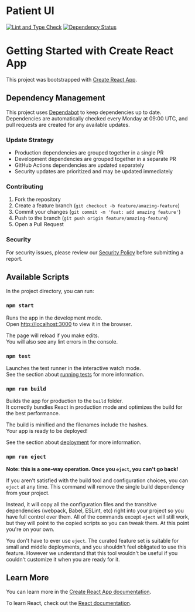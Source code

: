 # Patient UI

[![Lint and Type Check](https://github.com/[owner]/[repo]/actions/workflows/lint.yml/badge.svg)](https://github.com/[owner]/[repo]/actions/workflows/lint.yml)
[![Dependency Status](https://img.shields.io/badge/dependencies-up%20to%20date-brightgreen.svg)](https://github.com/[owner]/[repo]/pulls?q=is%3Apr+author%3Aapp%2Fdependabot)

# Getting Started with Create React App

This project was bootstrapped with [Create React App](https://github.com/facebook/create-react-app).

## Dependency Management

This project uses [Dependabot](https://docs.github.com/en/code-security/dependabot) to keep dependencies up to date. Dependencies are automatically checked every Monday at 09:00 UTC, and pull requests are created for any available updates.

### Update Strategy

- Production dependencies are grouped together in a single PR
- Development dependencies are grouped together in a separate PR
- GitHub Actions dependencies are updated separately
- Security updates are prioritized and may be updated immediately

### Contributing

1. Fork the repository
2. Create a feature branch (`git checkout -b feature/amazing-feature`)
3. Commit your changes (`git commit -m 'feat: add amazing feature'`)
4. Push to the branch (`git push origin feature/amazing-feature`)
5. Open a Pull Request

### Security

For security issues, please review our [Security Policy](/.github/SECURITY.md) before submitting a report.

## Available Scripts

In the project directory, you can run:

### `npm start`

Runs the app in the development mode.\
Open [http://localhost:3000](http://localhost:3000) to view it in the browser.

The page will reload if you make edits.\
You will also see any lint errors in the console.

### `npm test`

Launches the test runner in the interactive watch mode.\
See the section about [running tests](https://facebook.github.io/create-react-app/docs/running-tests) for more information.

### `npm run build`

Builds the app for production to the `build` folder.\
It correctly bundles React in production mode and optimizes the build for the best performance.

The build is minified and the filenames include the hashes.\
Your app is ready to be deployed!

See the section about [deployment](https://facebook.github.io/create-react-app/docs/deployment) for more information.

### `npm run eject`

**Note: this is a one-way operation. Once you `eject`, you can't go back!**

If you aren't satisfied with the build tool and configuration choices, you can `eject` at any time. This command will remove the single build dependency from your project.

Instead, it will copy all the configuration files and the transitive dependencies (webpack, Babel, ESLint, etc) right into your project so you have full control over them. All of the commands except `eject` will still work, but they will point to the copied scripts so you can tweak them. At this point you're on your own.

You don't have to ever use `eject`. The curated feature set is suitable for small and middle deployments, and you shouldn't feel obligated to use this feature. However we understand that this tool wouldn't be useful if you couldn't customize it when you are ready for it.

## Learn More

You can learn more in the [Create React App documentation](https://facebook.github.io/create-react-app/docs/getting-started).

To learn React, check out the [React documentation](https://reactjs.org/).
